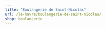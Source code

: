 ```yaml
---
title: "Boulangerie de Saint-Nicolas"
url: /le-havre/boulangerie-de-saint-nicolas/
shop: boulangerie
---
```

